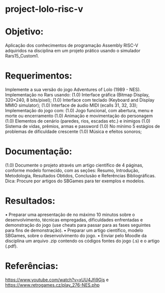    # project-lolo-risc-v

# Objetivo: 
Aplicação dos conhecimentos de programação Assembly RISC-V adquiridos na disciplina em um projeto prático
usando o simulador Rars15_Custom1. 
# Requerimentos:
Implemente a sua versão do jogo Adventures of Lolo (1989 - NES).
Implementação no Rars usando:
(1.0) Interface gráfica (Bitmap Display, 320×240, 8 bits/pixel);
(1.0) Interface com teclado (Keyboard and Display MMIO simulator);
(1.0) Interface de áudio MIDI (ecalls 31, 32, 33);
Implementação do jogo com:
(1.0) Jogo funcional, com abertura, menu e morte ou encerramento
(1.0) Animação e movimentação do personagem
(1.0) Elementos de cenário (paredes, rios, escadas etc.) e inimigos
(1.0) Sistema de vidas, prêmios, armas e password
(1.0) No mínimo 5 estágios de problemas de dificuldade crescente
(1.0) Música e efeitos sonoros;
# Documentação:
(1.0) Documente o projeto através um artigo científico de 4 páginas, conforme modelo fornecido, com as seções: 
Resumo, Introdução, Metodologia, Resultados Obtidos, Conclusão e Referências Bibliográficas.
Dica: Procure por artigos do SBGames para ter exemplos e modelos.
# Resultados:
• Preparar uma apresentação de no máximo 10 minutos sobre o desenvolvimento, técnicas empregadas, 
dificuldades enfrentadas e demonstração do jogo (use cheats para passar para as fases seguintes para fins de 
demonstração).
• Preparar um artigo científico, modelo SBGames, sobre o desenvolvimento do jogo.
• Enviar pelo Moodle da disciplina um arquivo .zip contendo os códigos fontes do jogo (.s) e o artigo (.pdf). 
# Referências: 
https://www.youtube.com/watch?v=xUU4Jfj9Gjs e 
https://www.retrogames.cz/play_276-NES.php
